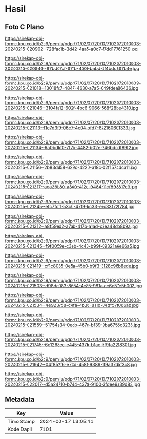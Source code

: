 # Hasil

## Foto C Plano

https://sirekap-obj-formc.kpu.go.id/b2c9/pemilu/pdpr/71/02/07/20/10/7102072010003-20240215-020902--728fac1b-3d42-4aa5-a0c7-f7dd17761250.jpg

https://sirekap-obj-formc.kpu.go.id/b2c9/pemilu/pdpr/71/02/07/20/10/7102072010003-20240215-020946--87bd07cf-67fb-450f-babd-5f4bdc867b4e.jpg

https://sirekap-obj-formc.kpu.go.id/b2c9/pemilu/pdpr/71/02/07/20/10/7102072010003-20240215-021018--13018fc7-4847-4630-a7a5-049fdea86436.jpg

https://sirekap-obj-formc.kpu.go.id/b2c9/pemilu/pdpr/71/02/07/20/10/7102072010003-20240215-021046--3104fa12-602f-4bc6-9066-568f28be4310.jpg

https://sirekap-obj-formc.kpu.go.id/b2c9/pemilu/pdpr/71/02/07/20/10/7102072010003-20240215-021113--f1c7d3f9-06c7-4c04-bfd7-872160601333.jpg

https://sirekap-obj-formc.kpu.go.id/b2c9/pemilu/pdpr/71/02/07/20/10/7102072010003-20240215-021134--6a0bdbf0-7f7b-4482-b02e-246bdcdf89f2.jpg

https://sirekap-obj-formc.kpu.go.id/b2c9/pemilu/pdpr/71/02/07/20/10/7102072010003-20240215-021156--2b83dd58-629c-4220-a18c-02f1574dca11.jpg

https://sirekap-obj-formc.kpu.go.id/b2c9/pemilu/pdpr/71/02/07/20/10/7102072010003-20240215-021217--aca26b80-a300-412d-9484-11cf893817e3.jpg

https://sirekap-obj-formc.kpu.go.id/b2c9/pemilu/pdpr/71/02/07/20/10/7102072010003-20240215-021245--efc7fcf1-53c0-47f9-bc33-eec33f72f784.jpg

https://sirekap-obj-formc.kpu.go.id/b2c9/pemilu/pdpr/71/02/07/20/10/7102072010003-20240215-021312--a8f59ed2-a7ab-417b-a1ad-c3ea48db8b9a.jpg

https://sirekap-obj-formc.kpu.go.id/b2c9/pemilu/pdpr/71/02/07/20/10/7102072010003-20240215-021345--f9f0059e-c3eb-4c43-b99f-09321a6e66a5.jpg

https://sirekap-obj-formc.kpu.go.id/b2c9/pemilu/pdpr/71/02/07/20/10/7102072010003-20240215-021419--cf1c8085-0e5a-45b0-b9f3-3128c96b8ede.jpg

https://sirekap-obj-formc.kpu.go.id/b2c9/pemilu/pdpr/71/02/07/20/10/7102072010003-20240215-021503--d98dc083-8654-4c85-981a-cc6e57e5b002.jpg

https://sirekap-obj-formc.kpu.go.id/b2c9/pemilu/pdpr/71/02/07/20/10/7102072010003-20240215-021534--4e923758-c4fa-4b36-811d-04df57f066ab.jpg

https://sirekap-obj-formc.kpu.go.id/b2c9/pemilu/pdpr/71/02/07/20/10/7102072010003-20240215-021559--51754a34-0ecb-467e-bf39-9ba6755c3238.jpg

https://sirekap-obj-formc.kpu.go.id/b2c9/pemilu/pdpr/71/02/07/20/10/7102072010003-20240215-021745--6c1268ec-e445-437b-b1ac-5f9fa221830f.jpg

https://sirekap-obj-formc.kpu.go.id/b2c9/pemilu/pdpr/71/02/07/20/10/7102072010003-20240215-021942--04f852f6-e73d-458f-9389-1f9a37d5f3c8.jpg

https://sirekap-obj-formc.kpu.go.id/b2c9/pemilu/pdpr/71/02/07/20/10/7102072010003-20240215-022017--d5a24710-b744-4379-9100-3fdee9a39d83.jpg


## Metadata

| Key        | Value               |
| ---------- | ------------------- |
| Time Stamp | 2024-02-17 13:05:41 |
| Kode Dapil | 7101                |



